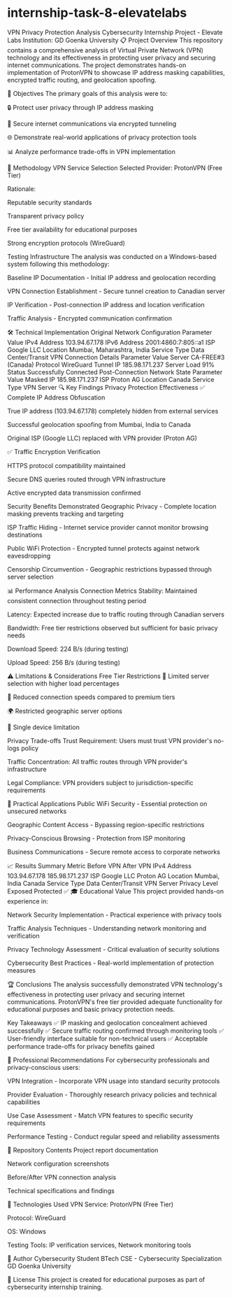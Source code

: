 # internship-task-8-elevatelabs
VPN Privacy Protection Analysis
Cybersecurity Internship Project - Elevate Labs
Institution: GD Goenka University
📋 Project Overview
This repository contains a comprehensive analysis of Virtual Private Network (VPN) technology and its effectiveness in protecting user privacy and securing internet communications. The project demonstrates hands-on implementation of ProtonVPN to showcase IP address masking capabilities, encrypted traffic routing, and geolocation spoofing.

🎯 Objectives
The primary goals of this analysis were to:

🔒 Protect user privacy through IP address masking

🔐 Secure internet communications via encrypted tunneling

🌐 Demonstrate real-world applications of privacy protection tools

📊 Analyze performance trade-offs in VPN implementation

🔬 Methodology
VPN Service Selection
Selected Provider: ProtonVPN (Free Tier)

Rationale:

Reputable security standards

Transparent privacy policy

Free tier availability for educational purposes

Strong encryption protocols (WireGuard)

Testing Infrastructure
The analysis was conducted on a Windows-based system following this methodology:

Baseline IP Documentation - Initial IP address and geolocation recording

VPN Connection Establishment - Secure tunnel creation to Canadian server

IP Verification - Post-connection IP address and location verification

Traffic Analysis - Encrypted communication confirmation

🛠️ Technical Implementation
Original Network Configuration
Parameter	Value
IPv4 Address	103.94.67.178
IPv6 Address	2001:4860:7:805::a1
ISP	Google LLC
Location	Mumbai, Maharashtra, India
Service Type	Data Center/Transit
VPN Connection Details
Parameter	Value
Server	CA-FREE#3 (Canada)
Protocol	WireGuard
Tunnel IP	185.98.171.237
Server Load	91%
Status	Successfully Connected
Post-Connection Network State
Parameter	Value
Masked IP	185.98.171.237
ISP	Proton AG
Location	Canada
Service Type	VPN Server
🔍 Key Findings
Privacy Protection Effectiveness
✅ Complete IP Address Obfuscation

True IP address (103.94.67.178) completely hidden from external services

Successful geolocation spoofing from Mumbai, India to Canada

Original ISP (Google LLC) replaced with VPN provider (Proton AG)

✅ Traffic Encryption Verification

HTTPS protocol compatibility maintained

Secure DNS queries routed through VPN infrastructure

Active encrypted data transmission confirmed

Security Benefits Demonstrated
Geographic Privacy - Complete location masking prevents tracking and targeting

ISP Traffic Hiding - Internet service provider cannot monitor browsing destinations

Public WiFi Protection - Encrypted tunnel protects against network eavesdropping

Censorship Circumvention - Geographic restrictions bypassed through server selection

📊 Performance Analysis
Connection Metrics
Stability: Maintained consistent connection throughout testing period

Latency: Expected increase due to traffic routing through Canadian servers

Bandwidth: Free tier restrictions observed but sufficient for basic privacy needs

Download Speed: 224 B/s (during testing)

Upload Speed: 256 B/s (during testing)

⚠️ Limitations & Considerations
Free Tier Restrictions
🚫 Limited server selection with higher load percentages

🐌 Reduced connection speeds compared to premium tiers

🌍 Restricted geographic server options

📱 Single device limitation

Privacy Trade-offs
Trust Requirement: Users must trust VPN provider's no-logs policy

Traffic Concentration: All traffic routes through VPN provider's infrastructure

Legal Compliance: VPN providers subject to jurisdiction-specific requirements

💼 Practical Applications
Public WiFi Security - Essential protection on unsecured networks

Geographic Content Access - Bypassing region-specific restrictions

Privacy-Conscious Browsing - Protection from ISP monitoring

Business Communications - Secure remote access to corporate networks

📈 Results Summary
Metric	Before VPN	After VPN
IPv4 Address	103.94.67.178	185.98.171.237
ISP	Google LLC	Proton AG
Location	Mumbai, India	Canada
Service Type	Data Center/Transit	VPN Server
Privacy Level	Exposed	Protected ✅
🎓 Educational Value
This project provided hands-on experience in:

Network Security Implementation - Practical experience with privacy tools

Traffic Analysis Techniques - Understanding network monitoring and verification

Privacy Technology Assessment - Critical evaluation of security solutions

Cybersecurity Best Practices - Real-world implementation of protection measures

🏆 Conclusions
The analysis successfully demonstrated VPN technology's effectiveness in protecting user privacy and securing internet communications. ProtonVPN's free tier provided adequate functionality for educational purposes and basic privacy protection needs.

Key Takeaways
✅ IP masking and geolocation concealment achieved successfully
✅ Secure traffic routing confirmed through monitoring tools
✅ User-friendly interface suitable for non-technical users
✅ Acceptable performance trade-offs for privacy benefits gained

🔗 Professional Recommendations
For cybersecurity professionals and privacy-conscious users:

VPN Integration - Incorporate VPN usage into standard security protocols

Provider Evaluation - Thoroughly research privacy policies and technical capabilities

Use Case Assessment - Match VPN features to specific security requirements

Performance Testing - Conduct regular speed and reliability assessments

📁 Repository Contents
Project report documentation

Network configuration screenshots

Before/After VPN connection analysis

Technical specifications and findings

🔐 Technologies Used
VPN Service: ProtonVPN (Free Tier)

Protocol: WireGuard

OS: Windows

Testing Tools: IP verification services, Network monitoring tools

👤 Author
Cybersecurity Student
BTech CSE - Cybersecurity Specialization
GD Goenka University

📜 License
This project is created for educational purposes as part of cybersecurity internship training.
